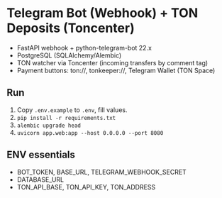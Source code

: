 # Telegram Bot (Webhook) + TON Deposits (Toncenter)

- FastAPI webhook + python-telegram-bot 22.x
- PostgreSQL (SQLAlchemy/Alembic)
- TON watcher via Toncenter (incoming transfers by comment tag)
- Payment buttons: ton://, tonkeeper://, Telegram Wallet (TON Space)

## Run
1) Copy `.env.example` to `.env`, fill values.
2) `pip install -r requirements.txt`
3) `alembic upgrade head`
4) `uvicorn app.web:app --host 0.0.0.0 --port 8080`

## ENV essentials
- BOT_TOKEN, BASE_URL, TELEGRAM_WEBHOOK_SECRET
- DATABASE_URL
- TON_API_BASE, TON_API_KEY, TON_ADDRESS
